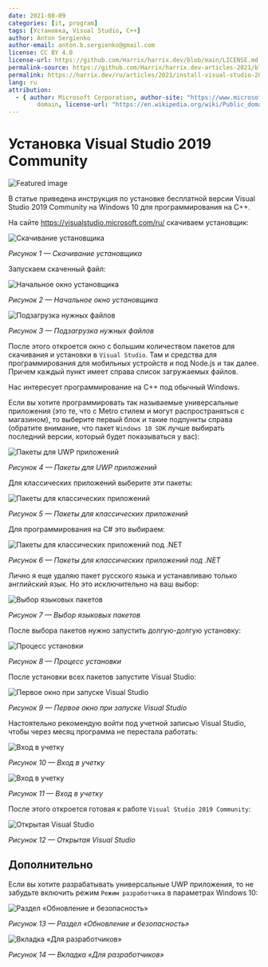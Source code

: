 ```yaml
---
date: 2021-08-09
categories: [it, program]
tags: [Установка, Visual Studio, C++]
author: Anton Sergienko
author-email: anton.b.sergienko@gmail.com
license: CC BY 4.0
license-url: https://github.com/Harrix/harrix.dev/blob/main/LICENSE.md
permalink-source: https://github.com/Harrix/harrix.dev-articles-2021/blob/main/install-visual-studio-2019/install-visual-studio-2019.md
permalink: https://harrix.dev/ru/articles/2021/install-visual-studio-2019/
lang: ru
attribution:
  - { author: Microsoft Corporation, author-site: "https://www.microsoft.com/", license: Public
        domain, license-url: "https://en.wikipedia.org/wiki/Public_domain", permalink: "https://commons.wikimedia.org/wiki/File:Visual_Studio_Icon_2019.svg", permalink-date: 2021-08-09, name: Visual Studio Icon 2019.svg }
---
```


# Установка Visual Studio 2019 Community

![Featured image](featured-image.svg)

В статье приведена инструкция по установке бесплатной версии Visual Studio 2019 Community на Windows 10 для программирования на C++.

На сайте <https://visualstudio.microsoft.com/ru/> скачиваем установщик:

![Скачивание установщика](img/download.png)

_Рисунок 1 — Скачивание установщика_

Запускаем скаченный файл:

![Начальное окно установщика](img/install_01.png)

_Рисунок 2 — Начальное окно установщика_

![Подзагрузка нужных файлов](img/install_02.png)

_Рисунок 3 — Подзагрузка нужных файлов_

После этого откроется окно с большим количеством пакетов для скачивания и установки в `Visual Studio`. Там и средства для программирования для мобильных устройств и под Node.js и так далее. Причем каждый пункт имеет справа список загружаемых файлов.

Нас интересует программирование на C++ под обычный Windows.

Если вы хотите программировать так называемые универсальные приложения (это те, что с Metro стилем и могут распространяться с магазином), то выберите первый блок и такие подпункты справа (обратите внимание, что пакет `Windows 10 SDK` лучше выбирать последний версии, который будет показываться у вас):

![Пакеты для UWP приложений](img/install_03.png)

_Рисунок 4 — Пакеты для UWP приложений_

Для классических приложений выберите эти пакеты:

![Пакеты для классических приложений](img/install_04.png)

_Рисунок 5 — Пакеты для классических приложений_

Для программирования на C# это выбираем:

![Пакеты для классических приложений под .NET](img/install_05.png)

_Рисунок 6 — Пакеты для классических приложений под .NET_

Лично я еще удаляю пакет русского языка и устанавливаю только английский язык. Но это исключительно на ваш выбор:

![Выбор языковых пакетов](img/languages.png)

_Рисунок 7 — Выбор языковых пакетов_

После выбора пакетов нужно запустить долгую-долгую установку:

![Процесс установки](img/install_06.png)

_Рисунок 8 — Процесс установки_

После установки всех пакетов запустите Visual Studio:

![Первое окно при запуске Visual Studio](img/install_07.png)

_Рисунок 9 — Первое окно при запуске Visual Studio_

Настоятельно рекомендую войти под учетной записью Visual Studio, чтобы через месяц программа не перестала работать:

![Вход в учетку](img/install_08.png)

_Рисунок 10 — Вход в учетку_

![Вход в учетку](img/install_09.png)

_Рисунок 11 — Вход в учетку_

После этого откроется готовая к работе `Visual Studio 2019 Community`:

![Открытая Visual Studio](img/visual-studio.png)

_Рисунок 12 — Открытая Visual Studio_

## Дополнительно

Если вы хотите разрабатывать универсальные UWP приложения, то не забудьте включить режим `Режим разработчика` в параметрах Windows 10:

![Раздел «Обновление и безопасность»](img/parameters_01.png)

_Рисунок 13 — Раздел «Обновление и безопасность»_

![Вкладка «Для разработчиков»](img/parameters_02.png)

_Рисунок 14 — Вкладка «Для разработчиков»_

